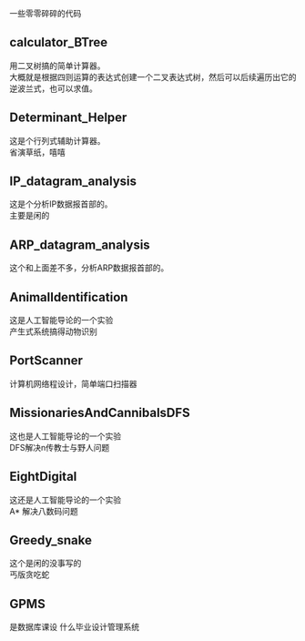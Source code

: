 一些零零碎碎的代码<br>
## calculator_BTree
用二叉树搞的简单计算器。<br>
大概就是根据四则运算的表达式创建一个二叉表达式树，然后可以后续遍历出它的逆波兰式，也可以求值。<br>
## Determinant_Helper
这是个行列式辅助计算器。<br>
省演草纸，嘻嘻<br>
## IP_datagram_analysis
这是个分析IP数据报首部的。<br>
主要是闲的<br>
## ARP_datagram_analysis
这个和上面差不多，分析ARP数据报首部的。<br>
## AnimalIdentification
这是人工智能导论的一个实验<br>
产生式系统搞得动物识别<br>
## PortScanner
计算机网络程设计，简单端口扫描器<br>
## MissionariesAndCannibalsDFS
这也是人工智能导论的一个实验<br>
DFS解决n传教士与野人问题<br>
## EightDigital
这还是人工智能导论的一个实验<br>
A* 解决八数码问题<br>
## Greedy_snake
这个是闲的没事写的<br>
丐版贪吃蛇<br>
## GPMS
是数据库课设 什么毕业设计管理系统
